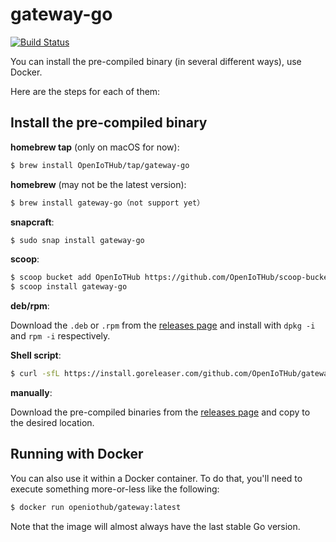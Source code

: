# gateway-go
[![Build Status](https://travis-ci.org/OpenIoTHub/gateway-go.svg?branch=master)](https://travis-ci.org/OpenIoTHub/gateway-go)

You can install the pre-compiled binary (in several different ways),
use Docker.

Here are the steps for each of them:

## Install the pre-compiled binary

**homebrew tap** (only on macOS for now):

```sh
$ brew install OpenIoTHub/tap/gateway-go
```

**homebrew** (may not be the latest version):

```sh
$ brew install gateway-go（not support yet）
```

**snapcraft**:

```sh
$ sudo snap install gateway-go
```

**scoop**:

```sh
$ scoop bucket add OpenIoTHub https://github.com/OpenIoTHub/scoop-bucket.git
$ scoop install gateway-go
```

**deb/rpm**:

Download the `.deb` or `.rpm` from the [releases page][releases] and
install with `dpkg -i` and `rpm -i` respectively.

**Shell script**:

```sh
$ curl -sfL https://install.goreleaser.com/github.com/OpenIoTHub/gateway-go.sh | sh
```

**manually**:

Download the pre-compiled binaries from the [releases page][releases] and
copy to the desired location.

## Running with Docker

You can also use it within a Docker container. To do that, you'll need to
execute something more-or-less like the following:

```sh
$ docker run openiothub/gateway:latest
```

Note that the image will almost always have the last stable Go version.

[releases]: https://github.com/OpenIoTHub/gateway-go/releases
